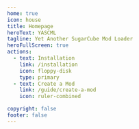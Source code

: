 ```yaml
---
home: true
icon: house
title: Homepage
heroText: YASCML
tagline: Yet Another SugarCube Mod Loader
heroFullScreen: true
actions:
  - text: Installation
    link: /installation
    icon: floppy-disk
    type: primary
  - text: Create a Mod
    link: /guide/create-a-mod
    icon: ruler-combined

copyright: false
footer: false
---
```

